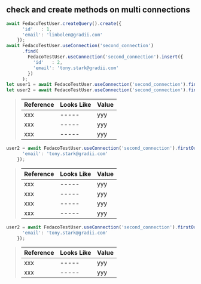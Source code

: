 ## check and create methods on multi connections

```typescript
await FedacoTestUser.createQuery().create({
      'id'   : 1,
      'email': 'linbolen@gradii.com'
    });
await FedacoTestUser.useConnection('second_connection')
      .find(
        FedacoTestUser.useConnection('second_connection').insert({
          'id'   : 2,
          'email': 'tony.stark@gradii.com'
        })
      );
let user1 = await FedacoTestUser.useConnection('second_connection').findOrNew(1);
let user2 = await FedacoTestUser.useConnection('second_connection').findOrNew(2);
```


> | Reference | Looks Like | Value |
> | ------ | ----- | ----- |
> | xxx | ----- | yyy |
> | xxx | ----- | yyy |
> | xxx | ----- | yyy |
```typescript
user2 = await FedacoTestUser.useConnection('second_connection').firstOrNew({
      'email': 'tony.stark@gradii.com'
    });
```

> | Reference | Looks Like | Value |
> | ------ | ----- | ----- |
> | xxx | ----- | yyy |
> | xxx | ----- | yyy |
> | xxx | ----- | yyy |
> | xxx | ----- | yyy |
```typescript
user2 = await FedacoTestUser.useConnection('second_connection').firstOrCreate({
      'email': 'tony.stark@gradii.com'
    });
```

> | Reference | Looks Like | Value |
> | ------ | ----- | ----- |
> | xxx | ----- | yyy |
> | xxx | ----- | yyy |

